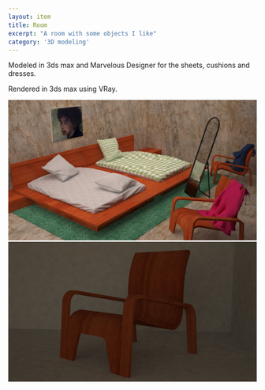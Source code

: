 ```yaml
---
layout: item
title: Room
excerpt: "A room with some objects I like"
category: '3D modeling'
---
```


<p>Modeled in 3ds max and Marvelous Designer for the sheets, cushions and dresses.</p>
<p>Rendered in 3ds max using VRay.</p>

<div class="image fit">
<img src="/images/fulls/3D_modeling/room/room.jpg "></div>

<div class="image fit">
<img src="/images/fulls/3D_modeling/room/chair charme rural.jpg "></div>


